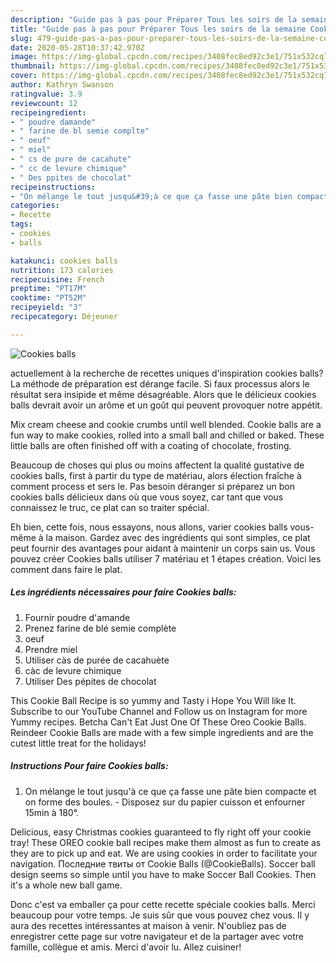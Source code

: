 ```yaml
---
description: "Guide pas à pas pour Préparer Tous les soirs de la semaine Cookies balls"
title: "Guide pas à pas pour Préparer Tous les soirs de la semaine Cookies balls"
slug: 479-guide-pas-a-pas-pour-preparer-tous-les-soirs-de-la-semaine-cookies-balls
date: 2020-05-28T10:37:42.970Z
image: https://img-global.cpcdn.com/recipes/3408fec8ed92c3e1/751x532cq70/cookies-balls-photo-principale-de-la-recette.jpg
thumbnail: https://img-global.cpcdn.com/recipes/3408fec8ed92c3e1/751x532cq70/cookies-balls-photo-principale-de-la-recette.jpg
cover: https://img-global.cpcdn.com/recipes/3408fec8ed92c3e1/751x532cq70/cookies-balls-photo-principale-de-la-recette.jpg
author: Kathryn Swanson
ratingvalue: 3.9
reviewcount: 12
recipeingredient:
- " poudre damande"
- " farine de bl semie complte"
- " oeuf"
- " miel"
- " cs de pure de cacahute"
- " cc de levure chimique"
- " Des ppites de chocolat"
recipeinstructions:
- "On mélange le tout jusqu&#39;à ce que ça fasse une pâte bien compacte et on forme des boules.  Disposez sur du papier cuisson et enfourner 15min à 180°."
categories:
- Recette
tags:
- cookies
- balls

katakunci: cookies balls 
nutrition: 173 calories
recipecuisine: French
preptime: "PT17M"
cooktime: "PT52M"
recipeyield: "3"
recipecategory: Déjeuner

---
```



![Cookies balls](https://img-global.cpcdn.com/recipes/3408fec8ed92c3e1/751x532cq70/cookies-balls-photo-principale-de-la-recette.jpg)

actuellement à la recherche de recettes uniques d'inspiration cookies balls? La méthode de préparation est dérange facile. Si faux processus alors le résultat sera insipide et même désagréable. Alors que le délicieux cookies balls devrait avoir un arôme et un goût qui peuvent provoquer notre appétit.

Mix cream cheese and cookie crumbs until well blended. Cookie balls are a fun way to make cookies, rolled into a small ball and chilled or baked. These little balls are often finished off with a coating of chocolate, frosting.

Beaucoup de choses qui plus ou moins affectent la qualité gustative de cookies balls, first à partir du type de matériau, alors élection fraîche à comment process et sers le. Pas besoin déranger si préparez un bon cookies balls délicieux dans où que vous soyez, car tant que vous connaissez le truc, ce plat can so traiter spécial.


Eh bien, cette fois, nous essayons, nous allons, varier cookies balls vous-même à la maison. Gardez avec des ingrédients qui sont simples, ce plat peut fournir des avantages pour aidant à maintenir un corps sain us. Vous pouvez créer Cookies balls utiliser 7 matériau et 1 étapes création. Voici les comment dans faire le plat.

<!--inarticleads1-->

##### Les ingrédients nécessaires pour faire Cookies balls:

1. Fournir  poudre d&#39;amande
1. Prenez  farine de blé semie complète
1.   oeuf
1. Prendre  miel
1. Utiliser  càs de purée de cacahuète
1.   càc de levure chimique
1. Utiliser  Des pépites de chocolat


This Cookie Ball Recipe is so yummy and Tasty i Hope You Will like It. Subscribe to our YouTube Channel and Follow us on Instagram for more Yummy recipes. Betcha Can&#39;t Eat Just One Of These Oreo Cookie Balls. Reindeer Cookie Balls are made with a few simple ingredients and are the cutest little treat for the holidays! 

<!--inarticleads2-->

##### Instructions Pour faire Cookies balls:

1. On mélange le tout jusqu&#39;à ce que ça fasse une pâte bien compacte et on forme des boules.  - Disposez sur du papier cuisson et enfourner 15min à 180°.


Delicious, easy Christmas cookies guaranteed to fly right off your cookie tray! These OREO cookie ball recipes make them almost as fun to create as they are to pick up and eat. We are using cookies in order to facilitate your navigation. Последние твиты от Cookie Balls (@CookieBalls). Soccer ball design seems so simple until you have to make Soccer Ball Cookies. Then it&#39;s a whole new ball game. 


Donc c'est va emballer ça pour cette recette spéciale cookies balls. Merci beaucoup pour votre temps. Je suis sûr que vous pouvez chez vous. Il y aura des recettes  intéressantes at maison à venir. N'oubliez pas de enregistrer cette page sur votre navigateur et de la partager avec votre famille, collègue et amis. Merci d'avoir lu. Allez cuisiner!
